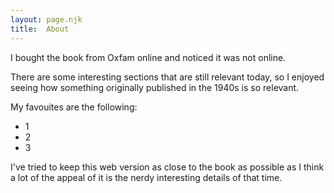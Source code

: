 ```yaml
---
layout: page.njk
title:  About
---
```


I bought the book from Oxfam online and noticed it was not online.

There are some interesting sections that are still relevant today, so I enjoyed seeing how something originally published in the 1940s is so relevant.

My favouites are the following:

- 1
- 2
- 3

I've tried to keep this web version as close to the book as possible as I think a lot of the appeal of it is the nerdy interesting details of that time.
